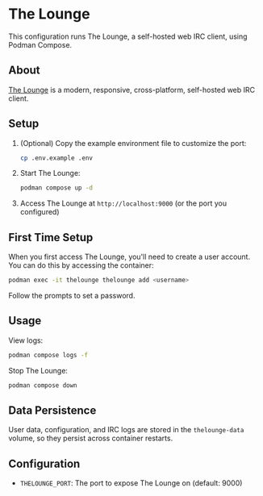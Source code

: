<!--
SPDX-FileCopyrightText: 2025 Anthony Accioly <anthony@accioly.dev>
SPDX-License-Identifier: AGPL-3.0-or-later
-->

# The Lounge

This configuration runs The Lounge, a self-hosted web IRC client, using Podman Compose.

## About

[The Lounge](https://thelounge.chat/) is a modern, responsive, cross-platform, self-hosted web IRC client.

## Setup

1. (Optional) Copy the example environment file to customize the port:
   ```bash
   cp .env.example .env
   ```

2. Start The Lounge:
   ```bash
   podman compose up -d
   ```

3. Access The Lounge at `http://localhost:9000` (or the port you configured)

## First Time Setup

When you first access The Lounge, you'll need to create a user account. You can do this by accessing the container:

```bash
podman exec -it thelounge thelounge add <username>
```

Follow the prompts to set a password.

## Usage

View logs:
```bash
podman compose logs -f
```

Stop The Lounge:
```bash
podman compose down
```

## Data Persistence

User data, configuration, and IRC logs are stored in the `thelounge-data` volume, so they persist across container restarts.

## Configuration

- `THELOUNGE_PORT`: The port to expose The Lounge on (default: 9000)
